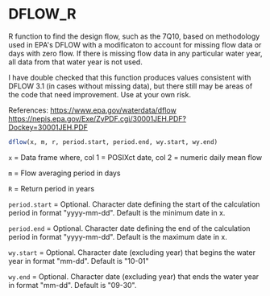 # DFLOW_R

R function to find the design flow, such as the 7Q10, based on methodology used 
in EPA's DFLOW with a modificaton to account for missing flow data or days with zero flow. 
If there is missing flow data in any particular water year, all data from that water 
year is not used.

I have double checked that this function produces values consistent 
with DFLOW 3.1 (in cases without missing data), but there still may be areas 
of the code that need improvement. Use at your own risk.

References:
https://www.epa.gov/waterdata/dflow
https://nepis.epa.gov/Exe/ZyPDF.cgi/30001JEH.PDF?Dockey=30001JEH.PDF
 
```R
dflow(x, m, r, period.start, period.end, wy.start, wy.end)
```

`x` = Data frame where,
	col 1 = POSIXct date,
	col 2 = numeric daily mean flow

`m` = Flow averaging period in days

`R` = Return period in years

`period.start` = Optional. Character date defining the start of the 
				calculation period in format "yyyy-mm-dd".
				Default is the minimum date in x.

`period.end` = 	Optional. Character date defining the end of the 
				calculation period in format "yyyy-mm-dd". 
				Default is the maximum date in x.

`wy.start` = Optional. Character date (excluding year) that begins 
			the water year in format "mm-dd". 
			Default is "10-01"

`wy.end` = Optional. Character date (excluding year) that ends 
			the water year in format "mm-dd". 
			Default is "09-30".